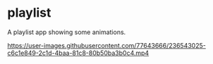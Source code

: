 # playlist

A playlist app showing some animations.

https://user-images.githubusercontent.com/77643666/236543025-c6c1e849-2c1d-4baa-81c8-80b50ba3b0c4.mp4
